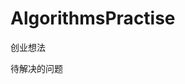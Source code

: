 AlgorithmsPractise
==================


创业想法
<!--

##找到需求，并且满足它

1. 技术百科网站？ 
直观理解各高深学术，增加兴趣，比如spherical harmonics

2. 能帮人配环境的网站；

2. 从tesco daily想到的：  
×一个平台：手机app+网页，订阅一段时间需要买的东西，比如一周定时送来3卷某牌子纸巾+牛奶+可乐+etc  
可扩展性：
和当地小卖部连接，和超市连接  
商品推荐  
×满足的需求：不需要隔一段时间跑去超市；送货与需求的可持续性
×大数据：根据用户买的东西推荐  
×给商家的好处：放广告推销  
×和vision联系，从科幻电影找灵感

3. 轻便云笔记（自用）

4. 微信内搜索
-->

待解决的问题

<!--

####可以写的小说题材
看脸的世界

####想看的书
编程珠玑
程序员的自我修养
哥德尔 埃舍尔 巴赫——集异璧之大成  
蓝熊船长

####该学习的东西
红黑树之歌
虚拟成员，抽象，多态 
多重继承(Multiple inheritance)
Virtual Members. Abstraction. Polymorphism
var_ 是类里面private的变量？
char * name 和 string name差不多？
C++ 矩阵旋转算法（在编程珠玑里）
图像处理里的labeling，深度优先算法
还有detectface那里的广度优先算法

1. 看set,map等STL的东西string、vector、list、deque、set、map
http://morningspace.51.net/resource/stlintro/stlintro.html
http://blog.csdn.net/zlgrj1986/article/details/2252787

4. C++中Reference与指针（Pointer）的使用对比

####面试准备
一面是一个gg，问了我很多c/c++，stl，算法方面的问题，感觉都是平时遇到的问题，所以很快做出回答，大概问了10多道。包括知道
哪些排序，各种排序的复杂度，稳定性，stl中容器类型，set和multiset的区别，vector和数组的性能区别，vector是否判断是否越界，是否可以预留空间，静态存储区，栈，堆，构造函数和析构函数是否可以是虚的，为什么，虚函数和多态什么关系，引用和指针的区别，引用的优点等等吧，问了一大堆。

第一是求数组中和最大的子数组
用递归。如果不用递归？机械法？看笔记

于是让gg给我的技术道路提几点建议。
面试可以问的问题：职业发展，开发流程


面试心得：你对这个工作的展望，为什么你想干这个工作,
你有什么问题想问？
你们的软件开发模式，敏捷开发？团队，开发-》测试，还是同时进行？

-->
